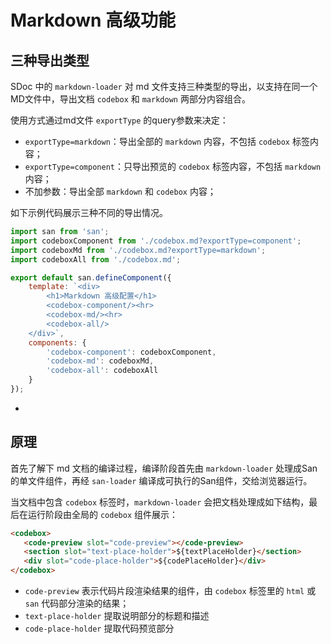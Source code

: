 # Markdown 高级功能

## 三种导出类型
SDoc 中的 `markdown-loader` 对 md 文件支持三种类型的导出，以支持在同一个MD文件中，导出文档 `codebox` 和 `markdown` 两部分内容组合。

使用方式通过md文件 `exportType` 的query参数来决定：
- `exportType=markdown`：导出全部的 `markdown` 内容，不包括 `codebox` 标签内容；
- `exportType=component`：只导出预览的 `codebox` 标签内容，不包括 `markdown` 内容；
- 不加参数：导出全部 `markdown` 和 `codebox` 内容；

如下示例代码展示三种不同的导出情况。

```js
import san from 'san';
import codeboxComponent from './codebox.md?exportType=component';
import codeboxMd from './codebox.md?exportType=markdown';
import codeboxAll from './codebox.md';

export default san.defineComponent({
    template: `<div>
        <h1>Markdown 高级配置</h1>
        <codebox-component/><hr>
        <codebox-md/><hr>
        <codebox-all/>
    </div>`,
    components: {
        'codebox-component': codeboxComponent,
        'codebox-md': codeboxMd,
        'codebox-all': codeboxAll
    }
});
```


- 

## 原理
首先了解下 md 文档的编译过程，编译阶段首先由 `markdown-loader` 处理成San的单文件组件，再经 `san-loader` 编译成可执行的San组件，交给浏览器运行。

当文档中包含 `codebox` 标签时，`markdown-loader` 会把文档处理成如下结构，最后在运行阶段由全局的 `codebox` 组件展示：
```html
<codebox>
   <code-preview slot="code-preview"></code-preview>
   <section slot="text-place-holder">${textPlaceHolder}</section>
   <div slot="code-place-holder">${codePlaceHolder}</div>
</codebox>
```

- `code-preview` 表示代码片段渲染结果的组件，由 `codebox` 标签里的 `html` 或 `san` 代码部分渲染的结果；
- `text-place-holder` 提取说明部分的标题和描述
- `code-place-holder` 提取代码预览部分
